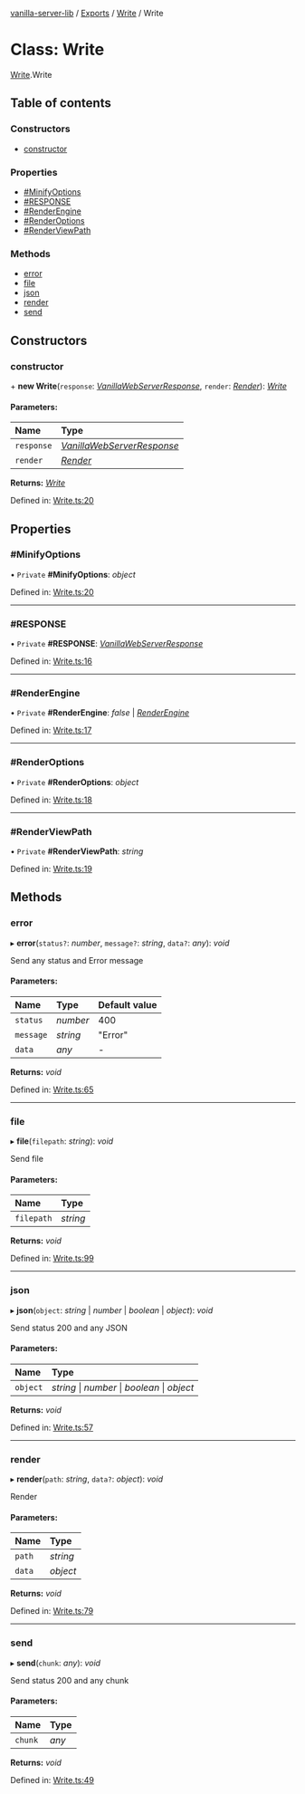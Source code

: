 [vanilla-server-lib](../README.md) / [Exports](../modules.md) / [Write](../modules/write.md) / Write

# Class: Write

[Write](../modules/write.md).Write

## Table of contents

### Constructors

- [constructor](write.write-1.md#constructor)

### Properties

- [#MinifyOptions](write.write-1.md##minifyoptions)
- [#RESPONSE](write.write-1.md##response)
- [#RenderEngine](write.write-1.md##renderengine)
- [#RenderOptions](write.write-1.md##renderoptions)
- [#RenderViewPath](write.write-1.md##renderviewpath)

### Methods

- [error](write.write-1.md#error)
- [file](write.write-1.md#file)
- [json](write.write-1.md#json)
- [render](write.write-1.md#render)
- [send](write.write-1.md#send)

## Constructors

### constructor

\+ **new Write**(`response`: [*VanillaWebServerResponse*](../modules/vanillawebserver.md#vanillawebserverresponse), `render`: [*Render*](../interfaces/write.render.md)): [*Write*](write.write-1.md)

#### Parameters:

Name | Type |
:------ | :------ |
`response` | [*VanillaWebServerResponse*](../modules/vanillawebserver.md#vanillawebserverresponse) |
`render` | [*Render*](../interfaces/write.render.md) |

**Returns:** [*Write*](write.write-1.md)

Defined in: [Write.ts:20](https://github.com/mrdenysu/vanilla-server-lib/blob/e383c84/src/Write.ts#L20)

## Properties

### #MinifyOptions

• `Private` **#MinifyOptions**: *object*

Defined in: [Write.ts:20](https://github.com/mrdenysu/vanilla-server-lib/blob/e383c84/src/Write.ts#L20)

___

### #RESPONSE

• `Private` **#RESPONSE**: [*VanillaWebServerResponse*](../modules/vanillawebserver.md#vanillawebserverresponse)

Defined in: [Write.ts:16](https://github.com/mrdenysu/vanilla-server-lib/blob/e383c84/src/Write.ts#L16)

___

### #RenderEngine

• `Private` **#RenderEngine**: *false* \| [*RenderEngine*](../modules/write.md#renderengine)

Defined in: [Write.ts:17](https://github.com/mrdenysu/vanilla-server-lib/blob/e383c84/src/Write.ts#L17)

___

### #RenderOptions

• `Private` **#RenderOptions**: *object*

Defined in: [Write.ts:18](https://github.com/mrdenysu/vanilla-server-lib/blob/e383c84/src/Write.ts#L18)

___

### #RenderViewPath

• `Private` **#RenderViewPath**: *string*

Defined in: [Write.ts:19](https://github.com/mrdenysu/vanilla-server-lib/blob/e383c84/src/Write.ts#L19)

## Methods

### error

▸ **error**(`status?`: *number*, `message?`: *string*, `data?`: *any*): *void*

Send any status and Error message

#### Parameters:

Name | Type | Default value |
:------ | :------ | :------ |
`status` | *number* | 400 |
`message` | *string* | "Error" |
`data` | *any* | - |

**Returns:** *void*

Defined in: [Write.ts:65](https://github.com/mrdenysu/vanilla-server-lib/blob/e383c84/src/Write.ts#L65)

___

### file

▸ **file**(`filepath`: *string*): *void*

Send file

#### Parameters:

Name | Type |
:------ | :------ |
`filepath` | *string* |

**Returns:** *void*

Defined in: [Write.ts:99](https://github.com/mrdenysu/vanilla-server-lib/blob/e383c84/src/Write.ts#L99)

___

### json

▸ **json**(`object`: *string* \| *number* \| *boolean* \| *object*): *void*

Send status 200 and any JSON

#### Parameters:

Name | Type |
:------ | :------ |
`object` | *string* \| *number* \| *boolean* \| *object* |

**Returns:** *void*

Defined in: [Write.ts:57](https://github.com/mrdenysu/vanilla-server-lib/blob/e383c84/src/Write.ts#L57)

___

### render

▸ **render**(`path`: *string*, `data?`: *object*): *void*

Render

#### Parameters:

Name | Type |
:------ | :------ |
`path` | *string* |
`data` | *object* |

**Returns:** *void*

Defined in: [Write.ts:79](https://github.com/mrdenysu/vanilla-server-lib/blob/e383c84/src/Write.ts#L79)

___

### send

▸ **send**(`chunk`: *any*): *void*

Send status 200 and any chunk

#### Parameters:

Name | Type |
:------ | :------ |
`chunk` | *any* |

**Returns:** *void*

Defined in: [Write.ts:49](https://github.com/mrdenysu/vanilla-server-lib/blob/e383c84/src/Write.ts#L49)
